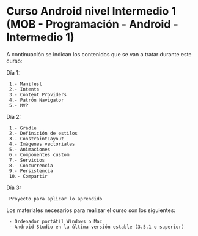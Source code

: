 # Curso Android nivel Intermedio 1 (MOB - Programación - Android - Intermedio 1)

A continuación se indican los contenidos que se van a tratar durante este curso:

Día 1:
```
 1.- Manifest
 2.- Intents
 3.- Content Providers
 4.- Patrón Navigator
 5.- MVP
```

Día 2:
```
 1.- Gradle
 2.- Definición de estilos
 3.- ConstraintLayout
 4.- Imágenes vectoriales
 5.- Animaciones
 6.- Componentes custom
 7.- Servicios
 8.- Concurrencia
 9.- Persistencia
 10.- Compartir
```

Día 3:
```
 Proyecto para aplicar lo aprendido
```

Los materiales necesarios para realizar el curso son los siguientes:
```
 - Ordenador portátil Windows o Mac
 - Android Studio en la última versión estable (3.5.1 o superior)
```